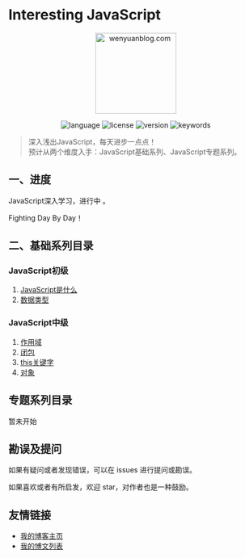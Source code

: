 # Interesting JavaScript

<p align="center">
  <img src="https://www.wenyuanblog.com/medias/logo/javascript.png" alt="wenyuanblog.com" width="160" hegiht="160"/>
</p>

<p align="center">
  <img alt="language" src="https://img.shields.io/badge/language-md-brightgreen.svg?style=flat-square">
  <img alt="license" src="https://img.shields.io/badge/license-MIT-green.svg?style=flat-square">
  <img alt="version" src="https://img.shields.io/badge/version-2020-blue.svg?style=flat-square">
  <img alt="keywords" src="https://img.shields.io/badge/keywords-javascript-blue.svg?style=flat-square">
</p>

> 深入浅出JavaScript，每天进步一点点！  
> 预计从两个维度入手：JavaScript基础系列、JavaScript专题系列。

## 一、进度
JavaScript深入学习，进行中 。

Fighting Day By Day！


## 二、基础系列目录

### JavaScript初级

1. [JavaScript是什么](https://github.com/winyuan/head-frist-javascript/blob/master/articles/基础系列/初级/1.JavaScript是什么.md)  
2. [数据类型](https://github.com/winyuan/head-frist-javascript/blob/master/articles/基础系列/初级/数据类型.md)  

### JavaScript中级

1. [作用域](https://github.com/winyuan/head-frist-javascript/blob/master/articles/基础系列/中级/作用域.md)  
2. [闭包](https://github.com/winyuan/head-frist-javascript/blob/master/articles/基础系列/中级/闭包.md)  
3. [this关键字](https://github.com/winyuan/head-frist-javascript/blob/master/articles/基础系列/中级/this关键字.md)  
4. [对象](https://github.com/winyuan/head-frist-javascript/blob/master/articles/基础系列/中级/对象.md)   

## 专题系列目录
暂未开始

## 勘误及提问
如果有疑问或者发现错误，可以在 issues 进行提问或勘误。

如果喜欢或者有所启发，欢迎 star，对作者也是一种鼓励。

## 友情链接
* [我的博客主页](https://www.wenyuanblog.com/)
* [我的博文列表](https://github.com/winyuan/blog)
